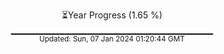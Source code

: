 <p align="center">
⏳Year Progress (1.65 %) <br>
▁▁▁▁▁▁▁▁▁▁▁▁▁▁▁▁▁▁▁▁▁▁▁▁▁▁▁▁▁▁ <br>
<sub>Updated: Sun, 07 Jan 2024 01:20:44 GMT</sub>
</p>

